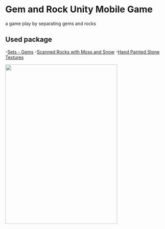 # Gem and Rock Unity Mobile Game
a game play by separating gems and rocks

## Used package

-[Sets - Gems](https://assetstore.unity.com/packages/3d/props/sets-gems-19902)
-[Scanned Rocks with Moss and Snow](https://assetstore.unity.com/packages/3d/environments/scanned-rocks-with-moss-and-snow-22070)
-[Hand Painted Stone Textures](https://assetstore.unity.com/packages/2d/textures-materials/stone/hand-painted-stone-textures-28645)




<img src=https://github.com/nazlicancay/gem_and_rock/blob/main/Assets/game.gif width="350" height="500"  />
